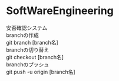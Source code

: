 # SoftWareEngineering
安否確認システム  
branchの作成  
        git branch [branch名]  
branchの切り替え  
        git checkout [branch名]  
branchのプッシュ  
        git push -u origin [branch名]  
